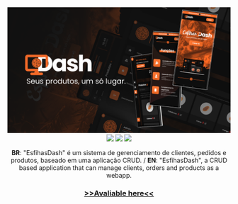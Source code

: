 <a href="https://esfihasdash.vercel.app">
    <img src ="./public/assets/img/readmeimg.png"/>
</a>    
<div align='center'>
    <img src ="https://img.shields.io/badge/React-2289e3?style=for-the-badge&logo=react&logoColor=white"/>
    <img src ="https://img.shields.io/badge/firebase-ffca28?style=for-the-badge&logo=firebase&logoColor=black"/>
    <img src='https://img.shields.io/badge/Framer-black?style=for-the-badge&logo=framer&logoColor=blue'/>     
    <p><b>BR</b>: "EsfihasDash" é um sistema de gerenciamento de clientes, pedidos e produtos, baseado em uma aplicação CRUD. / <b>EN</b>: "EsfihasDash", a CRUD based application that can manage clients, orders and products as a webapp.</p>           
    <h3><b><a href='https://esfihasdash.vercel.app'>>>Avaliable here<<<a></b></h3>
</div>
<div>